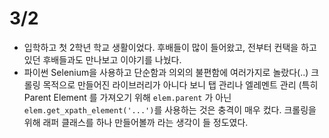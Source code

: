 # 3/2

- 입학하고 첫 2학년 학교 생활이었다. 후배들이 많이 들어왔고, 전부터 컨택을 하고 있던 후배들과도 만나보고 이야기를 나눴다.
- 파이썬 Selenium을 사용하고 단순함과 의외의 불편함에 여러가지로 놀랐다(..) 크롤링 목적으로 만들어진 라이브러리가 아니다 보니 탭 관리나 엘레멘트 관리 (특히 Parent Element 를 가져오기 위해 `elem.parent` 가 아닌 `elem.get_xpath_element('...')`를 사용하는 것은 충격이 매우 컸다. 크롤링을 위해 래퍼 클래스를 하나 만들어볼까 라는 생각이 들 정도였다.

